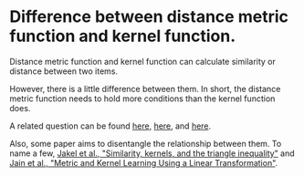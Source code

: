 # Difference between distance metric function and kernel function.

Distance metric function and kernel function can calculate similarity or distance between two items.

However, there is a little difference between them. In short, the distance metric function needs to hold more conditions than the kernel function does.

A related question can be found [here](https://math.stackexchange.com/questions/3311684/relationship-between-kernels-and-metrics), [here](https://math.stackexchange.com/questions/221704/transforming-a-distance-function-to-a-kernel), and [here](https://math.stackexchange.com/questions/1862037/how-do-you-prove-triangle-inequality-for-this-metric).

Also, some paper aims to disentangle the relationship between them. To name a few, [Jakel et al., "Similarity, kernels, and the triangle inequality"](https://citeseerx.ist.psu.edu/viewdoc/download?doi=10.1.1.481.1549&rep=rep1&type=pdf) and [Jain et al., "Metric and Kernel Learning Using a Linear Transformation"](https://www.cs.utexas.edu/~inderjit/public_papers/metric_kernel_learning_jmlr12.pdf).

